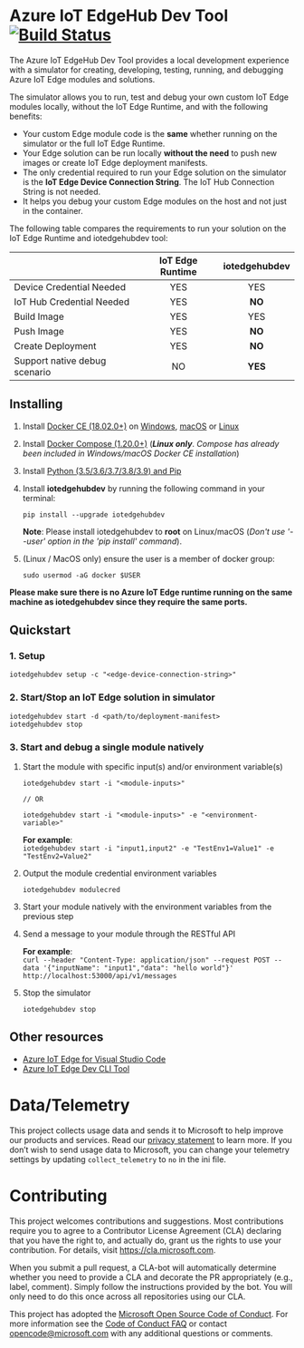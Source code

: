 # Azure IoT EdgeHub Dev Tool [![Build Status](https://dev.azure.com/mseng/VSIoT/_apis/build/status/Azure%20IoT%20Edge/iotedgehubdev?branchName=main)](https://dev.azure.com/mseng/VSIoT/_build/latest?definitionId=7735&branchName=main)
The Azure IoT EdgeHub Dev Tool provides a local development experience with a simulator for creating, developing, testing, running, and debugging Azure IoT Edge modules and solutions.

The simulator allows you to run, test and debug your own custom IoT Edge modules locally, without the IoT Edge Runtime, and with the following benefits:
- Your custom Edge module code is the **same** whether running on the simulator or the full IoT Edge Runtime.
- Your Edge solution can be run locally **without the need** to push new images or create IoT Edge deployment manifests.
- The only credential required to run your Edge solution on the simulator is the **IoT Edge Device Connection String**. The IoT Hub Connection String is not needed.
- It helps you debug your custom Edge modules on the host and not just in the container.

The following table compares the requirements to run your solution on the IoT Edge Runtime and iotedgehubdev tool:

  |                               | IoT Edge Runtime | iotedgehubdev |
  | ----------------------------- |:----------------:|:-------------:|
  | Device Credential Needed      | YES              | YES           |
  | IoT Hub Credential Needed     | YES              | **NO**        |
  | Build Image                   | YES              | YES           |
  | Push Image                    | YES              | **NO**        |
  | Create Deployment             | YES              | **NO**        |
  | Support native debug scenario | NO               | **YES**       |

## Installing
1. Install [Docker CE (18.02.0+)](https://www.docker.com/community-edition) on
[Windows](https://docs.docker.com/docker-for-windows/install/), [macOS](https://docs.docker.com/docker-for-mac/install/) or [Linux](https://docs.docker.com/install/linux/docker-ce/ubuntu/#install-docker-ce)

2. Install [Docker Compose (1.20.0+)](https://docs.docker.com/compose/install/#install-compose) (***Linux only***. *Compose has already been included in Windows/macOS Docker CE installation*)
3. Install [Python (3.5/3.6/3.7/3.8/3.9) and Pip](https://www.python.org/)
4. Install **iotedgehubdev** by running the following command in your terminal:
    ```
    pip install --upgrade iotedgehubdev
    ```
    **Note**: Please install iotedgehubdev to **root** on Linux/macOS (*Don't use '--user' option in the 'pip install' command*).
5. (Linux / MacOS only)
    ensure the user is a member of docker group:
    ```
    sudo usermod -aG docker $USER
    ```

**Please make sure there is no Azure IoT Edge runtime running on the same machine as iotedgehubdev since they require the same ports.**

## Quickstart
### 1. Setup

  ```
  iotedgehubdev setup -c "<edge-device-connection-string>"
  ```

### 2. Start/Stop an IoT Edge solution in simulator

  ```
  iotedgehubdev start -d <path/to/deployment-manifest>
  iotedgehubdev stop
  ```

### 3. Start and debug a single module natively

  1. Start the module with specific input(s) and/or environment variable(s)

      ```
      iotedgehubdev start -i "<module-inputs>"

      // OR

      iotedgehubdev start -i "<module-inputs>" -e "<environment-variable>"
      ```

      **For example**:  
      `iotedgehubdev start -i "input1,input2" -e "TestEnv1=Value1" -e "TestEnv2=Value2"`

  2. Output the module credential environment variables

      ```
      iotedgehubdev modulecred
      ```

  3. Start your module natively with the environment variables from the previous step

  4. Send a message to your module through the RESTful API

      **For example**:  
      `curl --header "Content-Type: application/json" --request POST --data '{"inputName": "input1","data": "hello world"}' http://localhost:53000/api/v1/messages`

  5. Stop the simulator

      ```
      iotedgehubdev stop
      ```

## Other resources
- [Azure IoT Edge for Visual Studio Code](https://github.com/microsoft/vscode-azure-iot-edge)
- [Azure IoT Edge Dev CLI Tool](https://github.com/azure/iotedgedev)

# Data/Telemetry
This project collects usage data and sends it to Microsoft to help improve our products and services. Read our [privacy statement](http://go.microsoft.com/fwlink/?LinkId=521839) to learn more.
If you don’t wish to send usage data to Microsoft, you can change your telemetry settings by updating `collect_telemetry` to `no` in the ini file.

# Contributing

This project welcomes contributions and suggestions. Most contributions require you to
agree to a Contributor License Agreement (CLA) declaring that you have the right to,
and actually do, grant us the rights to use your contribution. For details, visit
https://cla.microsoft.com.

When you submit a pull request, a CLA-bot will automatically determine whether you need
to provide a CLA and decorate the PR appropriately (e.g., label, comment). Simply follow the
instructions provided by the bot. You will only need to do this once across all repositories using our CLA.

This project has adopted the [Microsoft Open Source Code of Conduct](https://opensource.microsoft.com/codeofconduct/).
For more information see the [Code of Conduct FAQ](https://opensource.microsoft.com/codeofconduct/faq/)
or contact [opencode@microsoft.com](mailto:opencode@microsoft.com) with any additional questions or comments.
